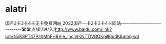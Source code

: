 # alatri
国产2卡3卡4卡无卡免费网站,2022国产一卡2卡3卡4卡网站----------------------------🛣🛣点/此/进/入/http://www.baidu.com/link?url=NoK8PT47PahMhFH8Vie_jnciyIKNTTtVBQKpill6udK&amp;wd
